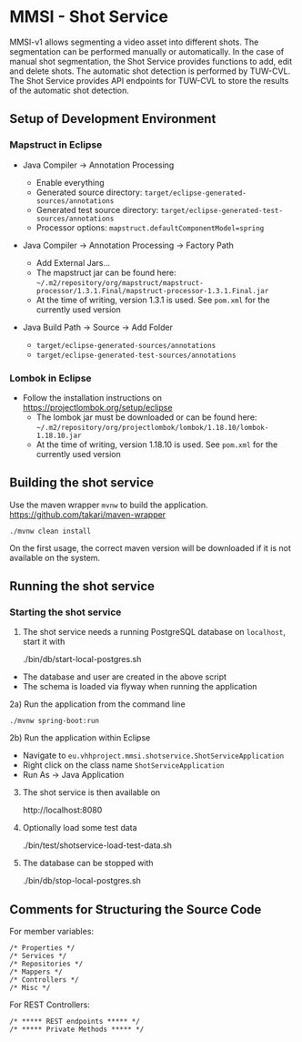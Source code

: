 MMSI - Shot Service
===================

MMSI-v1 allows segmenting a video asset into different shots. The segmentation can be
performed manually or automatically. In the case of manual shot segmentation, the Shot
Service provides functions to add, edit and delete shots. The automatic shot detection is
performed by TUW-CVL. The Shot Service provides API endpoints for TUW-CVL to store
the results of the automatic shot detection.

Setup of Development Environment
--------------------------------

### Mapstruct in Eclipse

  * Java Compiler -> Annotation Processing
    * Enable everything 
    * Generated source directory: ``target/eclipse-generated-sources/annotations``
    * Generated test source directory: ``target/eclipse-generated-test-sources/annotations``
    * Processor options: ``mapstruct.defaultComponentModel=spring``

  * Java Compiler -> Annotation Processing -> Factory Path
    * Add External Jars...
    * The mapstruct jar can be found here: ``~/.m2/repository/org/mapstruct/mapstruct-processor/1.3.1.Final/mapstruct-processor-1.3.1.Final.jar``
    * At the time of writing, version 1.3.1 is used. See ``pom.xml`` for the currently used version

  * Java Build Path -> Source -> Add Folder
     * ``target/eclipse-generated-sources/annotations``
     * ``target/eclipse-generated-test-sources/annotations``

### Lombok in Eclipse

  * Follow the installation instructions on <https://projectlombok.org/setup/eclipse>
    * The lombok jar must be downloaded or can be found here: ``~/.m2/repository/org/projectlombok/lombok/1.18.10/lombok-1.18.10.jar``
    * At the time of writing, version 1.18.10 is used. See ``pom.xml`` for the currently used version


Building the shot service
--------------------

Use the maven wrapper ``mvnw`` to build the application. https://github.com/takari/maven-wrapper

    ./mvnw clean install

On the first usage, the correct maven version will be downloaded if it is not available on the 
system.

Running the shot service
-------------------

### Starting the shot service

1) The shot service needs a running PostgreSQL database on ``localhost``, start it with

    ./bin/db/start-local-postgres.sh

  * The database and user are created in the above script
  * The schema is loaded via flyway when running the application

2a) Run the application from the command line

    ./mvnw spring-boot:run

2b) Run the application within Eclipse

  * Navigate to ``eu.vhhproject.mmsi.shotservice.ShotServiceApplication``
  * Right click on the class name ``ShotServiceApplication``
  * Run As -> Java Application

3) The shot service is then available on

    http://localhost:8080

4) Optionally load some test data

    ./bin/test/shotservice-load-test-data.sh

5) The database can be stopped with

    ./bin/db/stop-local-postgres.sh


Comments for Structuring the Source Code
----------------------------------------

For member variables:

    /* Properties */
    /* Services */
    /* Repositories */
    /* Mappers */
    /* Controllers */
    /* Misc */

For REST Controllers:

    /* ***** REST endpoints ***** */
    /* ***** Private Methods ***** */
